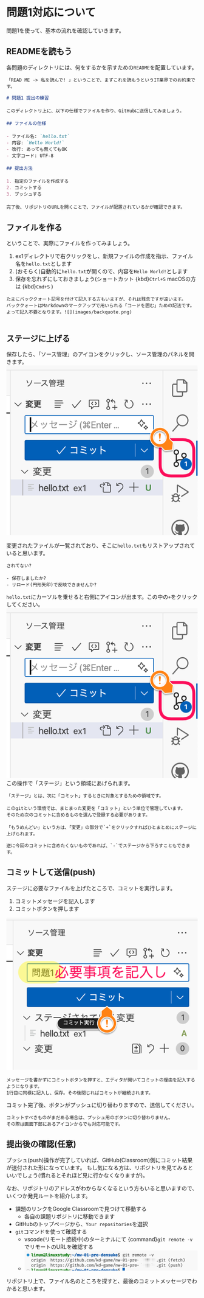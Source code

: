 # 問題1対応について

問題1を使って、基本の流れを確認していきます。

## READMEを読もう

各問題のディレクトリには、何をするかを示すための`README`を配置しています。

```{note}
「READ ME -> 私を読んで! 」ということで、まずこれを読もうというIT業界でのお約束です。
```

```markdown
# 問題1 提出の練習

このディレクトリ上に、以下の仕様でファイルを作り、GitHubに送信してみましょう。

## ファイルの仕様

- ファイル名: `hello.txt`
- 内容: `Hello World!`
- 改行: あっても無くてもOK
- 文字コード: UTF-8

## 提出方法

1. 指定のファイルを作成する
2. コミットする
3. プッシュする

完了後、リポジトリのURLを開くことで、ファイルが配置されているかが確認できます。
```

## ファイルを作る

ということで、実際にファイルを作ってみましょう。

1. ex1ディレクトリで右クリックをし、新規ファイルの作成を指示、ファイル名を`hello.txt`とします
2. (おそらく)自動的に`hello.txt`が開くので、内容を`Hello World!`とします
3. 保存を忘れずにしておきましょう(ショートカット {kbd}`Ctrl+S` macOSの方は {kbd}`Cmd+S` )

```{note}
たまにバッククォート記号を付けて記入する方もいますが、それは残念ですが違います。
バッククォートはMarkdownのマークアップで用いられる「コードを囲む」ための記法です。
よって記入不要となります。![](images/backquote.png)


```

## ステージに上げる

保存したら、「ソース管理」のアイコンをクリックし、ソース管理のパネルを開きます。
![](images/git-icon.png)

変更されたファイルが一覧されており、そこに`hello.txt`もリストアップされていると思います。

```{note}
されてない?

- 保存しましたか?
- リロード(円形矢印)で反映できませんか?
```

`hello.txt`にカーソルを乗せると右側にアイコンが出ます。この中の`+`をクリックしてください。
![](images/git-icon.png)
この操作で「ステージ」という領域にあげられます。

```{note}
「ステージ」とは、次に「コミット」するときに対象とするための領域です。

このgitという環境では、まとまった変更を「コミット」という単位で管理しています。
そのため次のコミットに含めるものを選んで登録する必要があります。

「もうめんどい」という方は、「変更」の部分で`+`をクリックすればひとまとめにステージに上げられます。
```

```{note}
逆に今回のコミットに含めたくないものであれば、`-`でステージから下ろすこともできます。
```

## コミットして送信(push)

ステージに必要なファイルを上げたところで、コミットを実行します。

1. コミットメッセージを記入します
2. コミットボタンを押します

![](images/git-commit.png)

```{warning}
メッセージを書かずにコミットボタンを押すと、エディタが開いてコミットの理由を記入するようになります。
1行目に同様に記入し、保存。その後閉じればコミットが継続されます。
```

コミット完了後、ボタンがプッシュに切り替わりますので、送信してください。

```{note}
コミットすべきものがまだある場合は、プッシュ用のボタンに切り替わりません。
その際は画面下部にあるアイコンからでも対応可能です。
```

## 提出後の確認(任意)

プッシュ(push)操作が完了していれば、GitHub(Classroom)側にコミット結果が送付された形になっています。
もし気になる方は、リポジトリを見てみるといいでしょう(慣れるとそれほど見に行かなくなりますが)。

なお、リポジトリのアドレスがわからなくなるという方もいると思いますので、いくつか発見ルートを紹介します。

- 課題のリンクをGoogle Classroomで見つけて移動する
  - 各自の課題リポジトリに移動できます
- GitHubのトップページから、`Your repositories`を選択
- `git`コマンドを使って確認する
  - vscode(リモート接続中)のターミナルにて {command}`git remote -v` でリモートのURLを確認する
  - ![](images/git-remote.png)

リポジトリ上で、ファイル名のところを探すと、最後のコミットメッセージでわかると思います。
